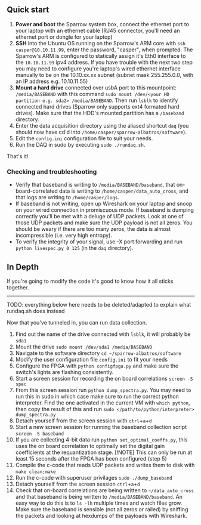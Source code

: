 ## Quick start

1. **Power and boot** the Sparrow system box, connect the ethernet port to your laptop with an ethernet cable (RJ45 connector, you'll need an ethernet port or dongle for your laptop)
2. **SSH** into the Ubuntu OS running on the Sparrow's ARM core with `ssh casper@10.10.11.99`, enter the password, "casper", when prompted. The Sparrow's ARM is configured to statically assign it's Eth0 interface to the `10.10.11.99` ipv4 address. If you have trouble with the next two step you may need to configure you're laptop's wired ethernet interface manually to be on the 10.10.xx.xx subnet (subnet mask 255.255.0.0, with an IP address e.g. 10.10.11.55)
3. **Mount a hard drive** connected over usbA port to this mountpoint: `/media/BASEBAND` with this command `sudo mount /dev/<your HD partition e.g. sda2> /media/BASEBAND`. Then run `lsblk` to identify connected hard drives (Sparrow only supports ext4 formated hard drives). Make sure that the HDD's mounted partition has a `/baseband` directory.
4. Enter the data acquisition directory using the aliased shortcut `daq` (you should now have cd'd into `/home/casper/sparrow-albatros/software`).
5. Edit the `config.ini` configuration file to suit your needs.
6. Run the DAQ in sudo by executing `sudo ./rundaq.sh`.

That's it! 

### Checking and troubleshooting

- Verify that baseband is writing to `/media/BASEBAND/baseband`, that on-board-correlated data is writing to `/home/casper/data_auto_cross`, and that logs are writing to `/home/casper/logs`. 
- If baseband is not writing, open up Wireshark on your laptop and snoop on your wired connection in promiscuous mode. If baseband is dumping correctly you'll be met with a deluge of UDP packets. Look at one of those UDP packets and make sure the UDP payload is not all zeros. You should be weary if there are too many zeros, the data is almost incompressible (i.e. very high entropy).  
- To verify the integrity of your signal, use -X port forwarding and run `python livespec.py 0 125` (in the `daq` directory). 

## In Depth
If you're going to modify the code it's good to know how it all sticks together. 


---

TODO: everything below here needs to be deleted/adapted to explain what rundaq.sh does instead

Now that you've tunneled in, you can run data collection. 

1. Find out the name of the drive connected with `lsblk`, it will probably be `sda1`
2. Mount the drive `sudo mount /dev/sda1 /media/BASEBAND`
3. Navigate to the software directory `cd ~/sparrow-albatros/software`
4. Modify the user configuration file `config.ini` to fit your needs
5. Configure the FPGA with `python configfpga.py` and make sure the switch's lights are flashing consistently. 
6. Start a screen session for recording the on board correlations `screen -S spec`
7. From this screen session run `python dump_spectra.py`. You may need to run this in sudo in which case make sure to run the correct python interpreter. Find the one activated in the current VM with `which python`, then copy the result of this and run `sudo </path/to/python/interpreter> dump_spectra.py`
8. Detach yourself from the screen session with `ctrl`+`a`+`d` 
9. Start a new screen session for running the baseband collection script `screen -S baseband`
10. If you are collecting 4-bit data run `python set_optimal_coeffs.py`, this uses the on board correlation to optimally set the digital gain coefficients at the requantization stage. [!NOTE] This can only be run at least 15 seconds after the FPGA has been configured (step 5)
11. Compile the c-code that reads UDP packets and writes them to disk with `make clean;make`
12. Run the c-code with superuser privilages `sudo ./dump_baseband`
13. Detach yourself from the screen session `ctrl`+`a`+`d`
14. Check that on-board correlations are being written to `~/data_auto_cross` and that baseband is being written to `/media/BASEBAND/baseband`. An easy way to do this is to `ls -lh` multiple times and watch files grow. Make sure the baseband is sensible (not all zeros or railed) by sniffing the packets and looking at hexdumps of the payloads with Wireshark. 

